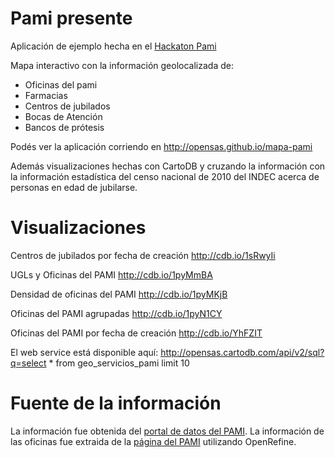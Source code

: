 Pami presente
=============

Aplicación de ejemplo hecha en el [Hackaton Pami](https://it.pami.org.ar/hackathon/)

Mapa interactivo con la información geolocalizada de:

- Oficinas del pami
- Farmacias
- Centros de jubilados
- Bocas de Atención
- Bancos de prótesis

Podés ver la aplicación corriendo en http://opensas.github.io/mapa-pami

Además visualizaciones hechas con CartoDB y cruzando la información con la información estadística del censo nacional de 2010 del INDEC acerca de personas en edad de jubilarse.

Visualizaciones
===============

Centros de jubilados por fecha de creación
http://cdb.io/1sRwyIi

UGLs y Oficinas del PAMI
http://cdb.io/1pyMmBA

Densidad de oficinas del PAMI
http://cdb.io/1pyMKjB

Oficinas del PAMI agrupadas
http://cdb.io/1pyN1CY

Oficinas del PAMI por fecha de creación
http://cdb.io/YhFZIT

El web service está disponible aquí:
<a href='http://opensas.cartodb.com/api/v2/sql?q=select * from geo_servicios_pami limit 10'>http://opensas.cartodb.com/api/v2/sql?q=select * from geo_servicios_pami limit 10</a>

Fuente de la información
========================

La información fue obtenida del [portal de datos del PAMI](https://it.pami.org.ar/?q=dataset).
La información de las oficinas fue extraida de la [página del PAMI](http://institucional.pami.org.ar/result.php?c=3-7) utilizando OpenRefine.
